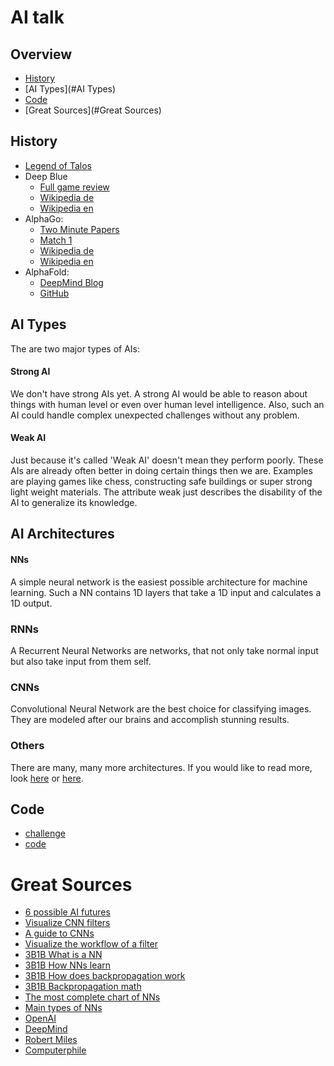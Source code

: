 # AI talk

## Overview
- [History](#History)
- [AI Types](#AI Types)
- [Code](#Code)
- [Great Sources](#Great Sources)
 
 
 ## History
 - [Legend of Talos](https://youtu.be/vVTA-E3G8bQ)
 - Deep Blue
    - [Full  game review](https://youtu.be/5l7-Rt7lVPQ)
    - [Wikipedia de](https://de.wikipedia.org/wiki/Deep_Blue)
    - [Wikipedia en](https://en.wikipedia.org/wiki/Deep_Blue_(chess_computer))
 - AlphaGo:
    - [Two Minute Papers](https://youtu.be/9xlSy9F5WtE)
    - [Match 1](https://youtu.be/vFr3K2DORc8)
    - [Wikipedia de](https://de.wikipedia.org/wiki/AlphaGo)
    - [Wikipedia en](https://en.wikipedia.org/wiki/AlphaGo)
 - AlphaFold:
    - [DeepMind Blog](https://deepmind.com/blog/article/AlphaFold-Using-AI-for-scientific-discovery)
    - [GitHub](https://github.com/deepmind/deepmind-research/tree/master/alphafold_casp13)
 
 ## AI Types
 The are two major types of AIs:
 
 #### Strong AI
 We don't have strong AIs yet. A strong AI would be able to reason about things with human level or even
 over human level intelligence. Also, such an AI could handle complex unexpected challenges without any
 problem.
 
 #### Weak AI
 Just because it's called 'Weak AI' doesn't mean they perform poorly. These AIs are already often better
 in doing certain things then we are. Examples are playing games like chess, constructing safe buildings or
 super strong light weight materials. The attribute weak just describes the disability of the AI to generalize
 its knowledge.
 
 ## AI Architectures
 
 #### NNs
 A simple neural network is the easiest possible architecture for machine learning. Such a NN contains 1D
 layers that take a 1D input and calculates a 1D output.
 
 ### RNNs
 A Recurrent Neural Networks are networks, that not only take normal input but also take input from them
 self.
 
 ### CNNs
 Convolutional Neural Network are the best choice for classifying images. They are modeled after our
 brains and accomplish stunning results.
 
 ### Others
 There are many, many more architectures. If you would like to read more, look [here](https://medium.com/towards-artificial-intelligence/main-types-of-neural-networks-and-its-applications-tutorial-734480d7ec8e)
 or [here](https://towardsdatascience.com/the-mostly-complete-chart-of-neural-networks-explained-3fb6f2367464).
  
 
 ## Code
 - [challenge](./mnist_classification_challenge.ipynb)
 - [code](./mnist_image_classification_code.ipynb)
 
 # Great Sources
 - [6 possible AI futures](https://youtu.be/p_fJPh11thM)
 - [Visualize CNN filters](https://towardsdatascience.com/how-to-visualize-convolutional-features-in-40-lines-of-code-70b7d87b0030)
 - [A guide to CNNs](https://towardsdatascience.com/a-comprehensive-guide-to-convolutional-neural-networks-the-eli5-way-3bd2b1164a53)
 - [Visualize the workflow of a filter](https://youtu.be/f0t-OCG79-U)
 - [3B1B What is a NN](https://youtu.be/aircAruvnKk)
 - [3B1B How NNs learn](https://youtu.be/IHZwWFHWa-w)
 - [3B1B How does backpropagation work](https://youtu.be/Ilg3gGewQ5U)
 - [3B1B Backpropagation math](https://youtu.be/tIeHLnjs5U8)
 - [The most complete chart of NNs](https://towardsdatascience.com/the-mostly-complete-chart-of-neural-networks-explained-3fb6f2367464)
 - [Main types of NNs](https://medium.com/towards-artificial-intelligence/main-types-of-neural-networks-and-its-applications-tutorial-734480d7ec8e)
 - [OpenAI](https://openai.com/)
 - [DeepMind](https://deepmind.com/)
 - [Robert Miles](https://www.youtube.com/c/RobertMilesAI/featured)
 - [Computerphile](https://www.youtube.com/channel/UC9-y-6csu5WGm29I7JiwpnA)
